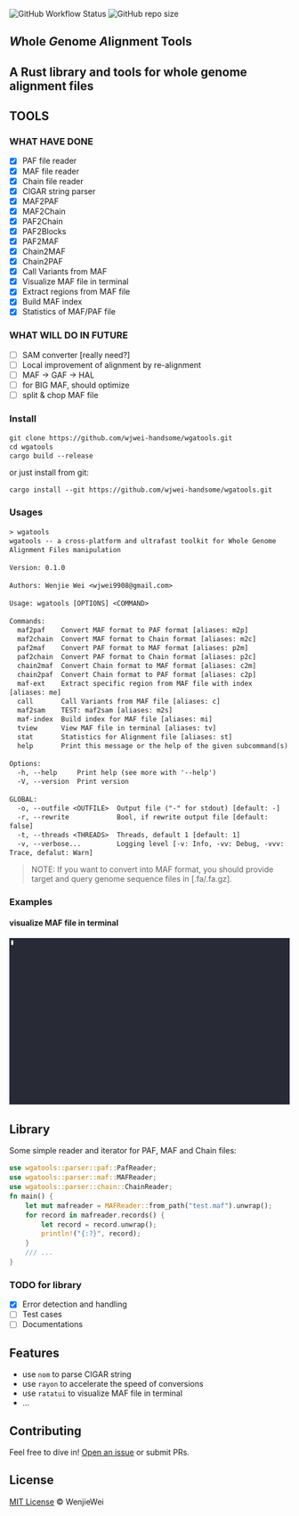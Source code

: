 ![GitHub Workflow Status](https://img.shields.io/github/actions/workflow/status/wjwei-handsome/wgatools/ci.yml)
![GitHub repo size](https://img.shields.io/github/repo-size/wjwei-handsome/wgatools)

## *W*hole *G*enome *A*lignment **T**ools

## A Rust library and tools for whole genome alignment files

## TOOLS

### WHAT HAVE DONE

- [x] PAF file reader
- [x] MAF file reader
- [x] Chain file reader
- [x] CIGAR string parser
- [x] MAF2PAF
- [x] MAF2Chain
- [x] PAF2Chain
- [x] PAF2Blocks
- [x] PAF2MAF
- [x] Chain2MAF
- [x] Chain2PAF
- [x] Call Variants from MAF
- [x] Visualize MAF file in terminal
- [x] Extract regions from MAF file
- [x] Build MAF index
- [x] Statistics of MAF/PAF file

### WHAT WILL DO IN FUTURE

- [ ] SAM converter [really need?]
- [ ] Local improvement of alignment by re-alignment
- [ ] MAF -> GAF -> HAL
- [ ] for BIG MAF, should optimize
- [ ] split & chop MAF file

### Install

```shell
git clone https://github.com/wjwei-handsome/wgatools.git
cd wgatools
cargo build --release
```

or just install from git:

```shell
cargo install --git https://github.com/wjwei-handsome/wgatools.git
```

### Usages

```shell
> wgatools
wgatools -- a cross-platform and ultrafast toolkit for Whole Genome Alignment Files manipulation

Version: 0.1.0

Authors: Wenjie Wei <wjwei9908@gmail.com>

Usage: wgatools [OPTIONS] <COMMAND>

Commands:
  maf2paf    Convert MAF format to PAF format [aliases: m2p]
  maf2chain  Convert MAF format to Chain format [aliases: m2c]
  paf2maf    Convert PAF format to MAF format [aliases: p2m]
  paf2chain  Convert PAF format to Chain format [aliases: p2c]
  chain2maf  Convert Chain format to MAF format [aliases: c2m]
  chain2paf  Convert Chain format to PAF format [aliases: c2p]
  maf-ext    Extract specific region from MAF file with index [aliases: me]
  call       Call Variants from MAF file [aliases: c]
  maf2sam    TEST: maf2sam [aliases: m2s]
  maf-index  Build index for MAF file [aliases: mi]
  tview      View MAF file in terminal [aliases: tv]
  stat       Statistics for Alignment file [aliases: st]
  help       Print this message or the help of the given subcommand(s)

Options:
  -h, --help     Print help (see more with '--help')
  -V, --version  Print version

GLOBAL:
  -o, --outfile <OUTFILE>  Output file ("-" for stdout) [default: -]
  -r, --rewrite            Bool, if rewrite output file [default: false]
  -t, --threads <THREADS>  Threads, default 1 [default: 1]
  -v, --verbose...         Logging level [-v: Info, -vv: Debug, -vvv: Trace, defalut: Warn]
```

> NOTE: If you want to convert into MAF format, you should provide target and query genome sequence files in [.fa/.fa.gz].

### Examples

#### visualize MAF file in terminal

![example](./example.gif)

## Library

Some simple reader and iterator for PAF, MAF and Chain files:

```rust
use wgatools::parser::paf::PafReader;
use wgatools::parser::maf::MAFReader;
use wgatools::parser::chain::ChainReader;
fn main() {
    let mut mafreader = MAFReader::from_path("test.maf").unwrap();
    for record in mafreader.records() {
        let record = record.unwrap();
        println!("{:?}", record);
    }
    /// ...
}
```

### TODO for library

- [x] Error detection and handling
- [ ] Test cases
- [ ] Documentations

[//]: # "> It should be extremely fast!![img](https://raw.githubusercontent.com/wjwei-handsome/wwjPic/main/img/20230706022535.png)"

## Features

- use `nom` to parse CIGAR string
- use `rayon` to accelerate the speed of conversions
- use `ratatui` to visualize MAF file in terminal
- ...

## Contributing

Feel free to dive in! [Open an issue](https://github.com/wjwei-handsome/wgatools/issues/new) or submit PRs.

## License

[MIT License](./LICENSE) © WenjieWei
